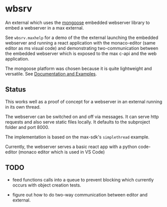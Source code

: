 # wbsrv

An external which uses the [mongoose](https://github.com/cesanta/mongoose) embedded webserver library to embed a webserver in a max external.

See `wbsrv.maxhelp` for a demo of the the external launching the embedded webserver and running a react application with the monaco-editor (same editor as ms visual code) and demonstrating two-communication between the embedded webserver which is exposed to the max c-api and the web application.

The mongoose platform was chosen because it is quite lightweight and versatile. See [Documentation and Examples](https://mongoose.ws/documentation/).

## Status

This works well as a proof of concept for a webserver in an external running in its own thread.

The webserver can be switched on and off via messages. It can serve http requests and also serve static files locally. It defaults to the subproject folder and port 8000.

The implementation is based on the max-sdk's `simplethread` example.

Currently, the webserver serves a basic react app with a python code-editor (monaco editor which is used in VS Code)

## TODO

- feed functions calls into a queue to prevent blocking which currently occurs with object creation tests.

- figure out how to do two-way communication between editor and external.


